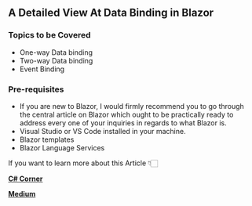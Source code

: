 ## A Detailed View At Data Binding in Blazor

### Topics to be Covered
- One-way Data binding
- Two-way Data binding
- Event Binding

### Pre-requisites
- If you are new to Blazor, I would firmly recommend you to go through the central article on Blazor which ought to be practically ready to address every one of your inquiries in regards to what Blazor is.
- Visual Studio or VS Code installed in your machine.
- Blazor templates
- Blazor Language Services

If you want to learn more about this Article 👇🏻

[**C# Corner**](https://www.c-sharpcorner.com/article/data-binding-in-blazor-with-examples/ "C# Corner")

[**Medium**](https://jaykrishnareddy.medium.com/a-detailed-view-at-data-binding-in-blazor-faaa1d1050d9 "Medium")
